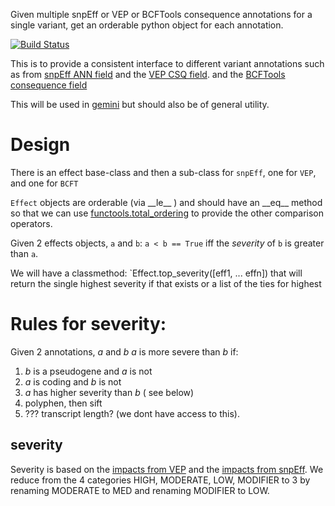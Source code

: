 Given multiple snpEff or VEP or BCFTools consequence annotations for a single variant, get an orderable python object for each annotation.

[![Build Status](https://travis-ci.org/brentp/geneimpacts.svg?branch=master)](https://travis-ci.org/brentp/geneimpacts)

This is to provide a consistent interface to
different variant annotations such as from [snpEff ANN field](http://snpeff.sourceforge.net/) and the [VEP CSQ field](http://www.ensembl.org/info/docs/tools/vep/index.html).
and the [BCFTools consequence field](http://biorxiv.org/content/early/2016/12/01/090811)

This will be used in [gemini](http://gemini.rtfd.org/) but should also be of
general utility.

Design
======

There is an effect base-class and then a sub-class for `snpEff`, one for `VEP`, and one for `BCFT`

`Effect` objects are orderable (via \_\_le\_\_ ) and should have an \_\_eq\_\_ method so that we can use [functools.total_ordering](https://docs.python.org/2/library/functools.html#functools.total_ordering) to provide the other comparison operators.

Given 2 effects objects, `a` and `b`: `a < b == True` iff the *severity* of `b` is greater than `a`.

We will have a classmethod: `Effect.top_severity([eff1, ... effn]) that will return the single highest severity if that exists or
a list of the ties for highest

Rules for severity:
===================

Given 2 annotations, *a* and *b*
*a* is more severe than *b* if:

1. *b* is a pseudogene and *a* is not
2. *a* is coding and *b* is not
3. *a* has higher severity than *b* ( see below)
4. polyphen, then sift
5. ??? transcript length? (we dont have access to this).

severity
--------

Severity is based on the [impacts from VEP](http://uswest.ensembl.org/info/docs/tools/vep/script/vep_other.html#pick)
and the [impacts from snpEff](http://snpeff.sourceforge.net/VCFannotationformat_v1.0.pdf). We reduce from the 4 categories HIGH, MODERATE, LOW, MODIFIER to 3 by renaming MODERATE to MED and renaming MODIFIER to LOW.
